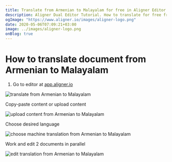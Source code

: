 ```yaml
---
title: Translate from Armenian to Malayalam for free in Aligner Editor
description: Aligner Dual Editor Tutorial. How to translate for free from Armenian to Malayalam. Aligner is multilingual document management platform. 
ogImage: "https://www.aligner.io/images/aligner-logo.png"
date: 2020-05-06T07:09:21+03:00
image: ../images/aligner-logo.png
onBlog: true
---
```


# How to translate document from Armenian to Malayalam

1. Go to editor at [app.aligner.io](https://app.aligner.io "Aligner App web page")

![translate from Armenian to Malayalam](../aligner-blank-editor.png "translate from Armenian to Malayalam")

Copy-paste content or upload content

![upload content from Armenian to Malayalam](../aligner-uploaded-document.png "upload content from Armenian to Malayalam")

Choose desired language

![choose machine translation from Armenian to Malayalam](../aligner-language-dropdown.png "choose machine translation from Armenian to Malayalam")

Work and edit 2 documents in parallel

![edit translation from Armenian to Malayalam](../aligner-double-sitded-editor.png "edit translation from Armenian to Malayalam")

